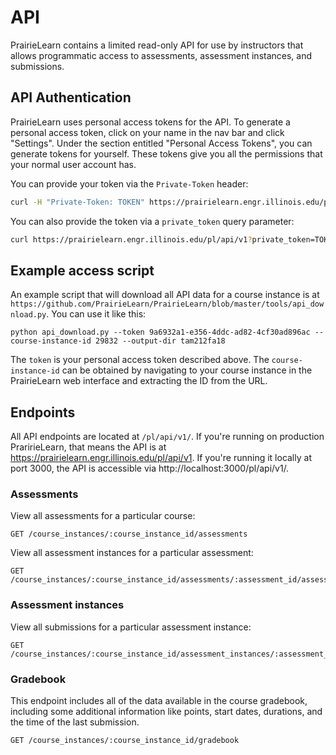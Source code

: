 # API

PrairieLearn contains a limited read-only API for use by instructors that
allows programmatic access to assessments, assessment instances, and
submissions.

## API Authentication

PrairieLearn uses personal access tokens for the API. To generate a personal
access token, click on your name in the nav bar and click "Settings". Under
the section entitled "Personal Access Tokens", you can generate tokens for
yourself. These tokens give you all the permissions that your normal user
account has.

You can provide your token via the `Private-Token` header:

```sh
curl -H "Private-Token: TOKEN" https://prairielearn.engr.illinois.edu/pl/api/v1
```

You can also provide the token via a `private_token` query parameter:

```sh
curl https://prairielearn.engr.illinois.edu/pl/api/v1?private_token=TOKEN
```

## Example access script

An example script that will download all API data for a course instance is at `https://github.com/PrairieLearn/PrairieLearn/blob/master/tools/api_download.py`. You can use it like this:

```
python api_download.py --token 9a6932a1-e356-4ddc-ad82-4cf30ad896ac --course-instance-id 29832 --output-dir tam212fa18
```

The `token` is your personal access token described above. The `course-instance-id` can be obtained by navigating to your course instance in the PrairieLearn web interface and extracting the ID from the URL.

## Endpoints

All API endpoints are located at `/pl/api/v1/`. If you're running on
production PraririeLearn, that means the API is at
https://prairielearn.engr.illinois.edu/pl/api/v1. If you're running it locally
at port 3000, the API is accessible via http://localhost:3000/pl/api/v1/.

### Assessments

View all assessments for a particular course:

```
GET /course_instances/:course_instance_id/assessments
```

View all assessment instances for a particular assessment:

```
GET /course_instances/:course_instance_id/assessments/:assessment_id/assessment_instances
```

### Assessment instances

View all submissions for a particular assessment instance:

```
GET /course_instances/:course_instance_id/assessment_instances/:assessment_instance_id/submissions
```

### Gradebook

This endpoint includes all of the data available in the course gradebook,
including some additional information like points, start dates, durations,
and the time of the last submission.

```
GET /course_instances/:course_instance_id/gradebook
```
